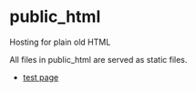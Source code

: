 # public_html

Hosting for plain old HTML

All files in public_html are served as static files.

- [test page](./turbowarp_test.html)
